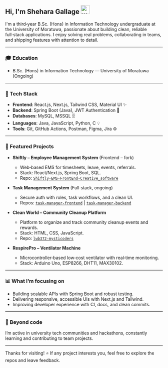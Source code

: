 ## Hi, I'm Shehara Gallage <img src="https://raw.githubusercontent.com/nixin72/nixin72/master/wave.gif" alt="wave" width="28" height="28" />

I'm a third‑year B.Sc. (Hons) in Information Technology undergraduate at the University of Moratuwa, passionate about building clean, reliable full‑stack applications. I enjoy solving real problems, collaborating in teams, and shipping features with attention to detail.

---

### 🎓 Education

- B.Sc. (Hons) in Information Technology — University of Moratuwa (Ongoing)

---

### 🧰 Tech Stack

- **Frontend**: React.js, Next.js, Tailwind CSS, Material UI ✨
- **Backend**: Spring Boot (Java), JWT Authentication 🔐
- **Databases**: MySQL, MSSQL 🗄️
- **Languages**: Java, JavaScript, Python, C 💡
- **Tools**: Git, GitHub Actions, Postman, Figma, Jira ⚙️

---

### 🚀 Featured Projects

- **Shiftly – Employee Management System** (Frontend – fork)

  - Web‑based EMS for timesheets, leave, events, referrals.
  - Stack: React/Next.js, Spring Boot, SQL.
  - Repo: [`Shiftly-EMS-FrontEnd-Creative_software`](https://github.com/SheharaGallage/Shiftly-EMS-FrontEnd-Creative_software)

- **Task Management System** (Full‑stack, ongoing)

  - Secure auth with roles, task workflows, and a clean UI.
  - Repos: [`task-manager-frontend`](https://github.com/SheharaGallage/task-manager-frontend) | [`task-manager-backend`](https://github.com/SheharaGallage/task-manager-backend)

- **Clean World – Community Cleanup Platform**

  - Platform to organize and track community cleanup events and rewards.
  - Stack: HTML, CSS, JavaScript.
  - Repo: [`lwb372-mysticoders`](https://github.com/MNKolombage/lwb372-mysticoders)

- **RespirePro – Ventilator Machine**
  - Microcontroller‑based low‑cost ventilator with real‑time monitoring.
  - Stack: Arduino Uno, ESP8266, DHT11, MAX30102.

---

### 📊 What I’m focusing on

- Building scalable APIs with Spring Boot and robust testing.
- Delivering responsive, accessible UIs with Next.js and Tailwind.
- Improving developer experience with CI, docs, and clean commits.

---

### 🌱 Beyond code

I’m active in university tech communities and hackathons, constantly learning and contributing to team projects.

---

Thanks for visiting! ⭐️ If any project interests you, feel free to explore the repos and leave feedback.
